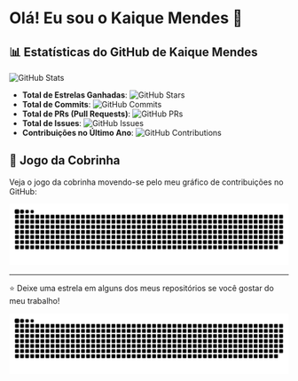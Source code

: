 # Olá! Eu sou o Kaique Mendes 👋

## 📊 Estatísticas do GitHub de Kaique Mendes

![GitHub Stats](https://github-readme-stats.vercel.app/api?username=KaiqueMendess&show_icons=true&theme=dark&include_all_commits=true&count_private=true)

- **Total de Estrelas Ganhadas**: ![GitHub Stars](https://img.shields.io/github/stars/KaiqueMendess?style=social)
- **Total de Commits**: ![GitHub Commits](https://img.shields.io/github/commit-activity/y/KaiqueMendess)
- **Total de PRs (Pull Requests)**: ![GitHub PRs](https://img.shields.io/github/issues-pr/KaiqueMendess?style=social)
- **Total de Issues**: ![GitHub Issues](https://img.shields.io/github/issues/KaiqueMendess?style=social)
- **Contribuições no Último Ano**: ![GitHub Contributions](https://img.shields.io/github/contributors/KaiqueMendess?style=social)

## 🐍 Jogo da Cobrinha

Veja o jogo da cobrinha movendo-se pelo meu gráfico de contribuições no GitHub:

![Snake animation](https://raw.githubusercontent.com/Platane/snk/output/github-contribution-grid-snake.svg)

---

⭐️ Deixe uma estrela em alguns dos meus repositórios se você gostar do meu trabalho!

<picture>
  <source media="(prefers-color-scheme: dark)" srcset="github-snake-dark.svg" />
  <source media="(prefers-color-scheme: light)" srcset="github-snake.svg" />
  <img alt="github-snake" src="https://raw.githubusercontent.com/Platane/snk/output/github-contribution-grid-snake.svg" />
</picture>
